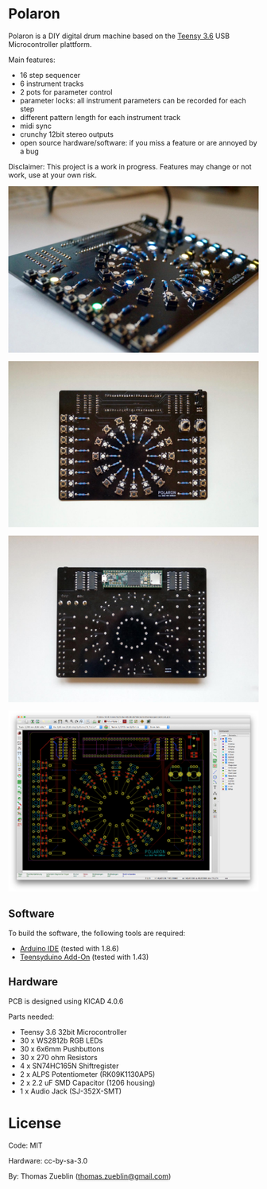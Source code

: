 Polaron
=======

Polaron is a DIY digital drum machine based on the [Teensy 3.6](https://www.pjrc.com/teensy/) USB Microcontroller plattform.

Main features:
* 16 step sequencer
* 6 instrument tracks
* 2 pots for parameter control
* parameter locks: all instrument parameters can be recorded for each step
* different pattern length for each instrument track
* midi sync
* crunchy 12bit stereo outputs
* open source hardware/software: if you miss a feature or are annoyed by a bug

Disclaimer: This project is a work in progress. Features may change or not work, use at your own risk.

![Sideview](./Doc/Images/sideview.jpg)

![Top](./Doc/Images/topview.jpg)

![Bottom](./Doc/Images/bottomview.jpg)

![PCB](./Doc/Images/pcb.png)

Software
--------

To build the software, the following tools are required:

* [Arduino IDE](https://www.arduino.cc/en/Main/Software) (tested with 1.8.6)
* [Teensyduino Add-On](https://www.pjrc.com/teensy/teensyduino.html) (tested with 1.43)

Hardware
--------

PCB is designed using KICAD 4.0.6

Parts needed:
* Teensy 3.6 32bit Microcontroller
* 30 x WS2812b RGB LEDs
* 30 x 6x6mm Pushbuttons
* 30 x 270 ohm Resistors
* 4 x SN74HC165N Shiftregister 
* 2 x ALPS Potentiometer (RK09K1130AP5)
* 2 x 2.2 uF SMD Capacitor (1206 housing)
* 1 x Audio Jack (SJ-352X-SMT) 

License
=======

Code: MIT

Hardware: cc-by-sa-3.0

By: Thomas Zueblin (thomas.zueblin@gmail.com)
